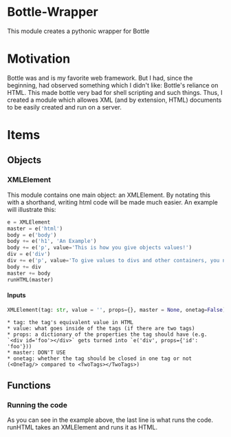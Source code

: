 # Bottle-Wrapper
This module creates a pythonic wrapper for Bottle

# Motivation
Bottle was and is my favorite web framework. But I had, since the beginning, had observed something which I didn't like: Bottle's reliance on HTML. This made bottle very bad for shell scripting and such things. Thus, I created a module which allowes XML (and by extension, HTML) documents to be easily created and run on a server. 

# Items
## Objects
### XMLElement
This module contains one main object: an XMLElement. By notating this with a shorthand, writing html code will be made much easier. An example will illustrate this:

```python
e = XMLElement
master = e('html')
body = e('body')
body += e('h1', 'An Example')
body += e('p', value='This is how you give objects values!')
div = e('div')
div += e('p', value='To give values to divs and other containers, you need to add other elements to it.')
body += div
master += body
runHTML(master)
```

#### Inputs
```python
XMLElement(tag: str, value = '', props={}, master = None, onetag=False)
```

    * tag: the tag's equivalent value in HTML
    * value: what goes inside of the tags (if there are two tags)
    * props: a dictionary of the properties the tag should have (e.g. `<div id='foo'></div>` gets turned into `e('div', props={'id': 'foo'}))
    * master: DON'T USE
    * onetag: whether the tag should be closed in one tag or not (<OneTag/> compared to <TwoTags></TwoTags>)

## Functions
### Running the code
As you can see in the example above, the last line is what runs the code. runHTML takes an XMLElement and runs it as HTML. 